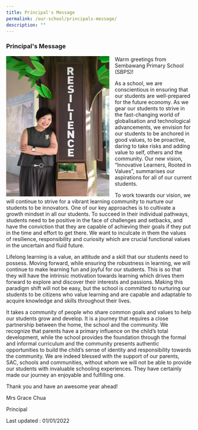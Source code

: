 ```yaml
---
title: Principal's Message
permalink: /our-school/principals-message/
description: ""
---
```

### **Principal's Message**

<img src="/images/principal.jpg" style="width:280px;height:380px;margin-right:15px;" align = "left"> Warm greetings from Sembawang Primary School (SBPS)!

As a school, we are conscientious in ensuring that our students are well-prepared for the future economy. As we gear our students to strive in the fast-changing world of globalisation and technological advancements, we envision for our students to be anchored in good values, to be proactive, daring to take risks and adding value to self, others and the community. Our new vision, “Innovative Learners, Rooted in Values”, summarises our aspirations for all of our current students.

To work towards our vision, we will continue to strive for a vibrant learning community to nurture our students to be innovators. One of our key approaches is to cultivate a growth mindset in all our students. To succeed in their individual pathways, students need to be positive in the face of challenges and setbacks, and have the conviction that they are capable of achieving their goals if they put in the time and effort to get there. We want to inculcate in them the values of resilience, responsibility and curiosity which are crucial functional values in the uncertain and fluid future.

Lifelong learning is a value, an attitude and a skill that our students need to possess. Moving forward, while ensuring the robustness in learning, we will continue to make learning fun and joyful for our students. This is so that they will have the intrinsic motivation towards learning which drives them forward to explore and discover their interests and passions. Making this paradigm shift will not be easy, but the school is committed to nurturing our students to be citizens who value learning and are capable and adaptable to acquire knowledge and skills throughout their lives.

It takes a community of people who share common goals and values to help our students grow and develop. It is a journey that requires a close partnership between the home, the school and the community. We recognize that parents have a primary influence on the child’s total development, while the school provides the foundation through the formal and informal curriculum and the community presents authentic opportunities to build the child’s sense of identity and responsibility towards the community. We are indeed blessed with the support of our parents, SAC, schools and communities, without whom we will not be able to provide our students with invaluable schooling experiences. They have certainly made our journey an enjoyable and fulfilling one.

Thank you and have an awesome year ahead! 


Mrs Grace Chua

Principal

Last updated : 01/01/2022
